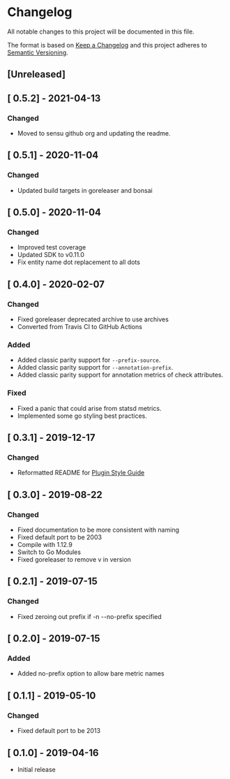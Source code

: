 # Changelog
All notable changes to this project will be documented in this file.

The format is based on [Keep a Changelog](http://keepachangelog.com/en/1.0.0/)
and this project adheres to [Semantic Versioning](http://semver.org/spec/v2.0.0.html).

## [Unreleased]

## [ 0.5.2] - 2021-04-13

### Changed
- Moved to sensu github org and updating the readme.

## [ 0.5.1] - 2020-11-04

### Changed
- Updated build targets in goreleaser and bonsai

## [ 0.5.0] - 2020-11-04

### Changed
- Improved test coverage
- Updated SDK to v0.11.0
- Fix entity name dot replacement to all dots

## [ 0.4.0] - 2020-02-07

### Changed
- Fixed goreleaser deprecated archive to use archives
- Converted from Travis CI to GitHub Actions

### Added
- Added classic parity support for `--prefix-source`.
- Added classic parity support for `--annotation-prefix`.
- Added classic parity support for annotation metrics of check attributes.

### Fixed
- Fixed a panic that could arise from statsd metrics.
- Implemented some go styling best practices.

## [ 0.3.1] - 2019-12-17

### Changed
- Reformatted README for [Plugin Style Guide](https://github.com/sensu-plugins/community/blob/master/PLUGIN_STYLEGUIDE.md)

## [ 0.3.0] - 2019-08-22

### Changed
- Fixed documentation to be more consistent with naming
- Fixed default port to be 2003
- Compile with 1.12.9
- Switch to Go Modules
- Fixed goreleaser to remove v in version

## [ 0.2.1] - 2019-07-15

### Changed
- Fixed zeroing out prefix if -n --no-prefix specified

## [ 0.2.0] - 2019-07-15

### Added
- Added no-prefix option to allow bare metric names

## [ 0.1.1] - 2019-05-10

### Changed
- Fixed default port to be 2013

## [ 0.1.0] - 2019-04-16
- Initial release
